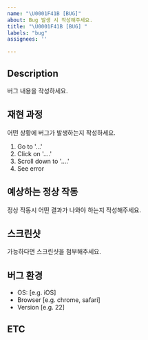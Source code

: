 ```yaml
---
name: "\U0001F41B [BUG]"
about: Bug 발생 시 작성해주세요.
title: "\U0001F41B [BUG] "
labels: "bug"
assignees: ''

---
```

## Description
버그 내용을 작성하세요.


## 재현 과정
어떤 상황에 버그가 발생하는지 작성하세요.
1. Go to '...'
2. Click on '....'
3. Scroll down to '....'
4. See error


## 예상하는 정상 작동
정상 작동시 어떤 결과가 나와야 하는지 작성해주세요.


## 스크린샷
가능하다면 스크린샷을 첨부해주세요.


## 버그 환경
- OS: [e.g. iOS]
- Browser [e.g. chrome, safari]
- Version [e.g. 22]

## ETC
